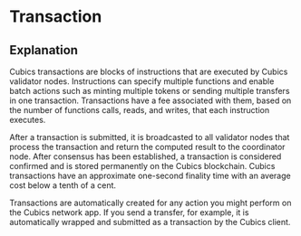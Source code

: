 # Transaction

## Explanation
Cubics transactions are blocks of instructions that are executed by Cubics validator nodes. Instructions can specify multiple functions and enable batch actions such as minting multiple tokens or sending multiple transfers in one transaction. Transactions have a fee associated with them, based on the number of functions calls, reads, and writes, that each instruction executes.

After a transaction is submitted, it is broadcasted to all validator nodes that process the transaction and return the computed result to the coordinator node. After consensus has been established, a transaction is considered confirmed and is stored permanently on the Cubics blockchain. Cubics transactions have an approximate one-second finality time with an average cost below a tenth of a cent.

Transactions are automatically created for any action you might perform on the Cubics network app. If you send a transfer, for example, it is automatically wrapped and submitted as a transaction by the Cubics client.